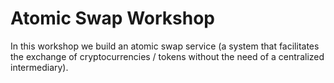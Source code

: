 # Atomic Swap Workshop

In this workshop we build an atomic swap service (a system that facilitates the exchange of cryptocurrencies / tokens without the need of a centralized intermediary).